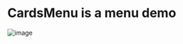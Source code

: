 # CardsMenu is a menu demo

![image](https://github.com/FreetoflyBai/CardsMenu/blob/master/screenshots/1.png)